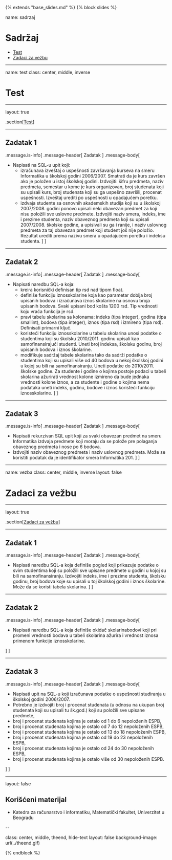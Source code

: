 {% extends "base_slides.md" %}
{% block slides %}

name: sadrzaj

# Sadržaj

- [Test](#test)
- [Zadaci za vežbu](#vezba)

---
name: test 
class: center, middle, inverse

# Test

---
layout: true

.section[[Test](#sadrzaj)]

---

## Zadatak 1

.message.is-info[
.message-header[
Zadatak
]
.message-body[
- Napisati na SQL-u upit koji:
  - izračunava izveštaj o uspešnosti završavanja kurseva na smeru Informatika u školskoj godini 2006/2007. Smatrati da je kurs završen ako je položen u istoj školskoj godini. Izdvojiti: šifru predmeta, naziv predmeta, semestar u kome je kurs organizovan, broj studenata koji su upisali kurs, broj studenata koji su ga uspešno završili, procenat uspešnosti. Izveštaj urediti po uspešnosti u opadajućem poretku.
  - izdvaja studente sa osnovnih akademskih studija koji su u školskoj 2007/2008. godini ponovo upisali neki obavezan predmet za koji nisu položili sve uslovne predmete. Izdvojiti naziv smera, indeks, ime i prezime studenta, naziv obaveznog predmeta koji su upisali 2007/2008. školske godine, a upisivali su ga i ranije, i naziv uslovnog predmeta za taj obavezan predmet koji student još nije položio. Rezultat urediti prema nazivu smera u opadajućem poretku i indeksu studenta.
]
]

---

## Zadatak 2

.message.is-info[
.message-header[
Zadatak
]
.message-body[
- Napisati naredbu SQL-a koja:
  - kreira korisnički definisan tip rsd nad tipom float.
  - definiše funkciju iznosskolarine koja kao parametar dobija broj upisanih bodova i izračunava iznos školarine na osnovu broja upisanih bodova. Svaki upisani bod košta 1200 rsd. Tip vrednosti koju vraća funkcija je rsd.
  - pravi tabelu skolarina sa kolonama: indeks (tipa integer), godina (tipa smallint), bodova (tipa integer), iznos (tipa rsd) i izmireno (tipa rsd). Definisati primarni ključ.
  - koristeći funkciju iznosskolarine u tabelu skolarina unosi podatke o studentima koji su školsku 2010/2011. godinu upisali kao samofinansirajući studenti. Uneti broj indeksa, školsku godinu, broj upisanih bodova i iznos školarine.
  - modifikuje sadržaj tabele skolarina tako da sadrži podatke o studentima koji su upisali više od 40 bodova u nekoj školskoj godini u kojoj su bili na samofinansiranju. Uneti podatke do 2010/2011. školske godine. Za studente i godine o kojima postoje podaci u tabeli skolarina ažurirati vrednost kolone izmireno da bude jednaka vrednosti kolone iznos, a za studente i godine o kojima nema podataka uneti indeks, godinu, bodove i iznos koristeći funkciju iznosskolarine.
]
]

---

## Zadatak 3

.message.is-info[
.message-header[
Zadatak
]
.message-body[
- Napisati rekurzivan SQL upit koji za svaki obavezan predmet na smeru Informatika izdvaja predmete koji moraju da se polože pre polaganja obaveznog predmeta i nose po 6 bodova. 
- Izdvojiti naziv obaveznog predmeta i naziv uslovnog predmeta. Može se koristiti podatak da je identifikator smera Informatika 201.
]
]

---
name: vezba 
class: center, middle, inverse
layout: false

# Zadaci za vežbu

---
layout: true

.section[[Zadaci za vežbu](#sadrzaj)]

---

## Zadatak 1

.message.is-info[
.message-header[
Zadatak
]
.message-body[
- Napisati naredbu SQL-a koja definiše pogled koji prikazuje podatke o svim studentima koji su položili sve upisane predmete u godini u kojoj su bili na samofinansiranju. Izdvojiti indeks, ime i prezime studenta, školsku godinu, broj bodova koje su upisali u toj školskoj godini i iznos školarine. Može da se koristi tabela skolarina.
]
]

---

## Zadatak 2

.message.is-info[
.message-header[
Zadatak
]
.message-body[
- Napisati naredbu SQL-a koja definiše okidač skolarinabodovi koji pri promeni vrednosti bodava u tabeli skolarina ažurira i vrednost iznosa primenom funkcije iznosskolarine.

]
]

---

## Zadatak 3

.message.is-info[
.message-header[
Zadatak
]
.message-body[
- Napisati upit na SQL-u koji izračunava podatke o uspešnosti studiranja u školskoj godini 2006/2007. 
- Potrebno je izdvojiti broj i procenat studenata (u odnosu na ukupan broj studenata koji su upisali tu šk.god.) koji su položili sve upisane predmete, 
- broj i procenat studenata kojima je ostalo od 1 do 6 nepoloženih ESPB, 
- broj i procenat studenata kojima je ostalo od 7 do 12 nepoloženih ESPB, 
- broj i procenat studenata kojima je ostalo od 13 do 18 nepoloženih ESPB, 
- broj i procenat studenata kojima je ostalo od 19 do 23 nepoloženih ESPB, 
- broj i procenat studenata kojima je ostalo od 24 do 30 nepoloženih ESPB, 
- broj i procenat studenata kojima je ostalo više od 30 nepoloženih ESPB.

]
]

---
layout: false

## Korišćeni materijal

- Katedra za računarstvo i informatiku, Matematički fakultet, Univerzitet u Beogradu

--

class: center, middle, theend, hide-text
layout: false
background-image: url(../theend.gif)

{% endblock %}
